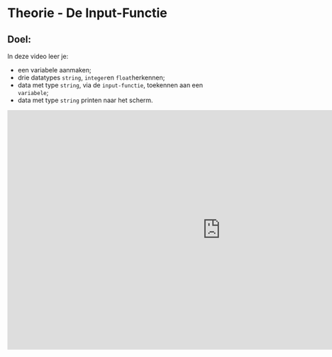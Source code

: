 # Theorie - De Input-Functie


## Doel:

In deze video leer je: 
* een variabele aanmaken; 
* drie datatypes `string`, `integer`en `float`herkennen; 
* data met type `string`, via de `input-functie`, toekennen aan een `variabele`; 
* data met type `string` printen naar het scherm. 

<iframe width="960" height="540" src="https://www.youtube.com/embed/MffQQA7-IKU" title="Python in de Klas -  Input-Functie" frameborder="0" allow="accelerometer; autoplay; clipboard-write; encrypted-media; gyroscope; picture-in-picture; web-share" allowfullscreen></iframe>

